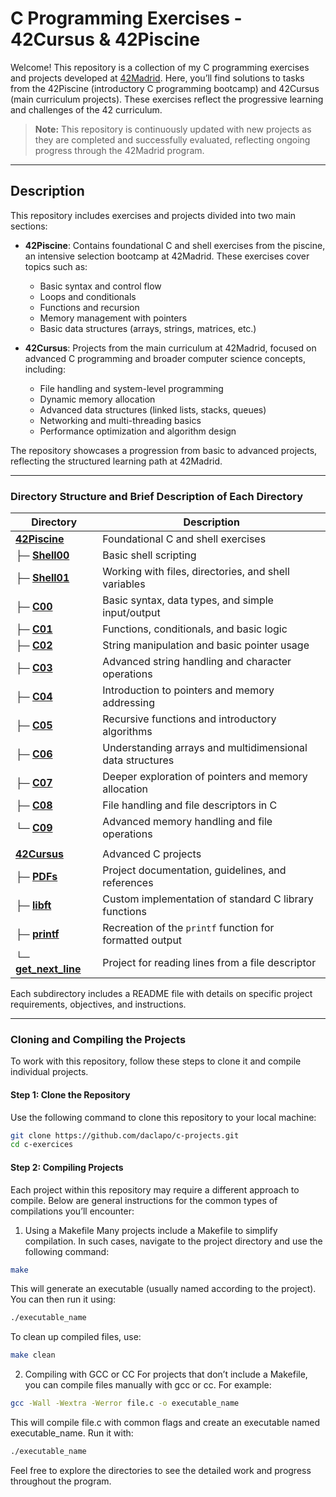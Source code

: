 # C Programming Exercises - 42Cursus & 42Piscine

Welcome! This repository is a collection of my C programming exercises and projects developed at [42Madrid](https://www.42madrid.com). Here, you’ll find solutions to tasks from the 42Piscine (introductory C programming bootcamp) and 42Cursus (main curriculum projects). These exercises reflect the progressive learning and challenges of the 42 curriculum.

> **Note:** This repository is continuously updated with new projects as they are completed and successfully evaluated, reflecting ongoing progress through the 42Madrid program.

---

## Description

This repository includes exercises and projects divided into two main sections:

- **42Piscine**: Contains foundational C and shell exercises from the piscine, an intensive selection bootcamp at 42Madrid. These exercises cover topics such as:
  - Basic syntax and control flow
  - Loops and conditionals
  - Functions and recursion
  - Memory management with pointers
  - Basic data structures (arrays, strings, matrices, etc.)

- **42Cursus**: Projects from the main curriculum at 42Madrid, focused on advanced C programming and broader computer science concepts, including:
  - File handling and system-level programming
  - Dynamic memory allocation
  - Advanced data structures (linked lists, stacks, queues)
  - Networking and multi-threading basics
  - Performance optimization and algorithm design

The repository showcases a progression from basic to advanced projects, reflecting the structured learning path at 42Madrid.


---

### Directory Structure and Brief Description of Each Directory 


| **Directory**          | **Description**                                                |
|--------------------|------------------------------------------------------------|
| [**42Piscine**](https://github.com/Daclapo/C-Projects/tree/main/42Piscine)      | Foundational C and shell exercises                         |
| ├─ [**Shell00**](https://github.com/Daclapo/C-Projects/tree/main/42Piscine/Shell00)     | Basic shell scripting                                      |
| ├─ [**Shell01**](https://github.com/Daclapo/C-Projects/tree/main/42Piscine/Shell01)     | Working with files, directories, and shell variables       |
| ├─ [**C00**](https://github.com/Daclapo/C-Projects/tree/main/42Piscine/C00)         | Basic syntax, data types, and simple input/output         |
| ├─ [**C01**](https://github.com/Daclapo/C-Projects/tree/main/42Piscine/C01)         | Functions, conditionals, and basic logic                   |
| ├─ [**C02**](https://github.com/Daclapo/C-Projects/tree/main/42Piscine/C02)         | String manipulation and basic pointer usage                |
| ├─ [**C03**](https://github.com/Daclapo/C-Projects/tree/main/42Piscine/C03)         | Advanced string handling and character operations          |
| ├─ [**C04**](https://github.com/Daclapo/C-Projects/tree/main/42Piscine/C04)         | Introduction to pointers and memory addressing             |
| ├─ [**C05**](https://github.com/Daclapo/C-Projects/tree/main/42Piscine/C05)         | Recursive functions and introductory algorithms            |
| ├─ [**C06**](https://github.com/Daclapo/C-Projects/tree/main/42Piscine/C06)         | Understanding arrays and multidimensional data structures  |
| ├─ [**C07**](https://github.com/Daclapo/C-Projects/tree/main/42Piscine/C07)         | Deeper exploration of pointers and memory allocation       |
| ├─ [**C08**](https://github.com/Daclapo/C-Projects/tree/main/42Piscine/C08)         | File handling and file descriptors in C                    |
| └─ [**C09**](https://github.com/Daclapo/C-Projects/tree/main/42Piscine/C09)         | Advanced memory handling and file operations               |
|                    |                                                            |  
| [**42Cursus**](https://github.com/Daclapo/C-Projects/tree/main/42Cursus)       | Advanced C projects                                        |
| ├─ [**PDFs**](https://github.com/Daclapo/C-Projects/tree/main/42Cursus/PDFs)        | Project documentation, guidelines, and references          |
| ├─ [**libft**](https://github.com/Daclapo/C-Projects/tree/main/42Cursus/libft)       | Custom implementation of standard C library functions      |
| ├─ [**printf**](https://github.com/Daclapo/C-Projects/tree/main/42Cursus/printf)      | Recreation of the `printf` function for formatted output   |
| └─ [**get_next_line**](https://github.com/Daclapo/C-Projects/tree/main/42Cursus/get_next_line) | Project for reading lines from a file descriptor        |



Each subdirectory includes a README file with details on specific project requirements, objectives, and instructions.


---

### Cloning and Compiling the Projects

To work with this repository, follow these steps to clone it and compile individual projects.

#### Step 1: Clone the Repository

Use the following command to clone this repository to your local machine:
```bash
git clone https://github.com/daclapo/c-projects.git
cd c-exercices
```

#### Step 2: Compiling Projects

Each project within this repository may require a different approach to compile. Below are general instructions for the common types of compilations you’ll encounter:


  1.	Using a Makefile
  Many projects include a Makefile to simplify compilation. In such cases, navigate to the project directory and use the following command:
  ```bash
  make
  ```

  This will generate an executable (usually named according to the project). You can then run it using:
  ```bash
  ./executable_name
  ```

  To clean up compiled files, use:
  ```bash
  make clean
  ```


  2.	Compiling with GCC or CC
  For projects that don’t include a Makefile, you can compile files manually with gcc or cc. For example:
  ```bash
  gcc -Wall -Wextra -Werror file.c -o executable_name
  ```

  This will compile file.c with common flags and create an executable named executable_name. Run it with:
  ```bash
  ./executable_name
  ```


Feel free to explore the directories to see the detailed work and progress throughout the program.

